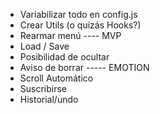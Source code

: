 - Variabilizar todo en config.js
- Crear Utils (o quizás Hooks?)
- Rearmar menú
---- MVP
- Load / Save
- Posibilidad de ocultar
- Aviso de borrar
----- EMOTION
- Scroll Automático
- Suscribirse
- Historial/undo